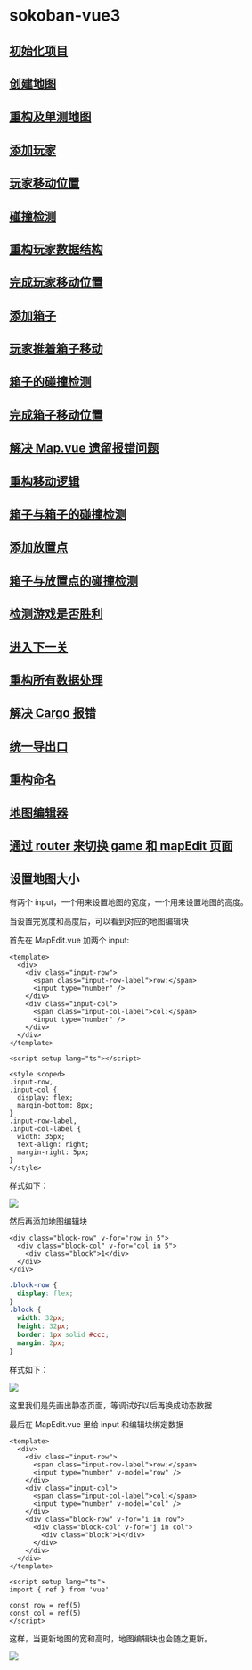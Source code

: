 # sokoban-vue3

## [初始化项目](https://github.com/HenryTSZ/sokoban-vue3/tree/68b262e0a4772b868b4f4352bf41939f96a6b7ad)

## [创建地图](https://github.com/HenryTSZ/sokoban-vue3/tree/34ea99dbe041f1789aacd3aac3c7ad1f0b987fbd)

## [重构及单测地图](https://github.com/HenryTSZ/sokoban-vue3/tree/14888773c1b9d4c2c9a1f890cf836229dc0a66f7)

## [添加玩家](https://github.com/HenryTSZ/sokoban-vue3/tree/8b487da65560ececa311a5b7be7c3400e99608cf)

## [玩家移动位置](https://github.com/HenryTSZ/sokoban-vue3/tree/9acd676ee8399f2f41e666363a4ddf273c1930c4)

## [碰撞检测](https://github.com/HenryTSZ/sokoban-vue3/tree/76f2289456bfde01ede6f4b0948f8a3a5f78b5a6)

## [重构玩家数据结构](https://github.com/HenryTSZ/sokoban-vue3/tree/63fb1f9bd9915a4450b0b6c89deee6e11be7dd06)

## [完成玩家移动位置](https://github.com/HenryTSZ/sokoban-vue3/tree/3510c6b4f6509e21b5a36742b1527f74f1be9be9)

## [添加箱子](https://github.com/HenryTSZ/sokoban-vue3/tree/5275e5a04d37221b8e324e74aed5f539735c0f4b)

## [玩家推着箱子移动](https://github.com/HenryTSZ/sokoban-vue3/tree/0d342cc8055e080d1380ca282a8974c3b8157b2a)

## [箱子的碰撞检测](https://github.com/HenryTSZ/sokoban-vue3/tree/647a0520c5c760d5ae97a63292927d7fac684306)

## [完成箱子移动位置](https://github.com/HenryTSZ/sokoban-vue3/tree/d4357f05de68758614ea555ad7a6a496b37c2abd)

## [解决 Map.vue 遗留报错问题](https://github.com/HenryTSZ/sokoban-vue3/tree/4ac226cc42426d69b8b5ded3e3bb38ce9ad9f0aa)

## [重构移动逻辑](https://github.com/HenryTSZ/sokoban-vue3/tree/99b7c77ab47744ee8d1a4d6d5cbc230205fa0804)

## [箱子与箱子的碰撞检测](https://github.com/HenryTSZ/sokoban-vue3/tree/7531444c086a345cce0855ef7956598b19fd8ef7)

## [添加放置点](https://github.com/HenryTSZ/sokoban-vue3/tree/252048acc321dd3c0fadf645ca558d0f612f26d7)

## [箱子与放置点的碰撞检测](https://github.com/HenryTSZ/sokoban-vue3/tree/70da190fc5ef796eab8ed2b2f9c103f1c7e321f5)

## [检测游戏是否胜利](https://github.com/HenryTSZ/sokoban-vue3/tree/c99ae23cefbc9ebf360e413b09fb4741f368e2cf)

## [进入下一关](https://github.com/HenryTSZ/sokoban-vue3/tree/07c7d67d567e639c7ce7471e20274de27e894482)

## [重构所有数据处理](https://github.com/HenryTSZ/sokoban-vue3/tree/eb75dd380425938a859f182a79145e979e958412)

## [解决 Cargo 报错](https://github.com/HenryTSZ/sokoban-vue3/tree/f811eb965bc6fe8852eebaf3d96440362f9e914f)

## [统一导出口](https://github.com/HenryTSZ/sokoban-vue3/tree/ee72436e762bf2c41f1f5a36d54561d2d5fdc453)

## [重构命名](https://github.com/HenryTSZ/sokoban-vue3/tree/b8af3b48618eb628e27f3ed4bcc534217920af83)

## [地图编辑器](https://github.com/HenryTSZ/sokoban-vue3/tree/a88260e0b7d60759a4e9147f3fd68d267dbfc3f5)

## [通过 router 来切换 game 和 mapEdit 页面](https://github.com/HenryTSZ/sokoban-vue3/tree/0227ec7c4c810dc8e95eb5604479c6a4bb574a91)

## 设置地图大小

有两个 input，一个用来设置地图的宽度，一个用来设置地图的高度。

当设置完宽度和高度后，可以看到对应的地图编辑块

首先在 MapEdit.vue 加两个 input:

```vue
<template>
  <div>
    <div class="input-row">
      <span class="input-row-label">row:</span>
      <input type="number" />
    </div>
    <div class="input-col">
      <span class="input-col-label">col:</span>
      <input type="number" />
    </div>
  </div>
</template>

<script setup lang="ts"></script>

<style scoped>
.input-row,
.input-col {
  display: flex;
  margin-bottom: 8px;
}
.input-row-label,
.input-col-label {
  width: 35px;
  text-align: right;
  margin-right: 5px;
}
</style>
```

样式如下：

![](public/037.png)

然后再添加地图编辑块

```vue
<div class="block-row" v-for="row in 5">
  <div class="block-col" v-for="col in 5">
    <div class="block">1</div>
  </div>
</div>
```

```css
.block-row {
  display: flex;
}
.block {
  width: 32px;
  height: 32px;
  border: 1px solid #ccc;
  margin: 2px;
}
```

样式如下：

![](public/038.png)

这里我们是先画出静态页面，等调试好以后再换成动态数据

最后在 MapEdit.vue 里给 input 和编辑块绑定数据

```vue
<template>
  <div>
    <div class="input-row">
      <span class="input-row-label">row:</span>
      <input type="number" v-model="row" />
    </div>
    <div class="input-col">
      <span class="input-col-label">col:</span>
      <input type="number" v-model="col" />
    </div>
    <div class="block-row" v-for="i in row">
      <div class="block-col" v-for="j in col">
        <div class="block">1</div>
      </div>
    </div>
  </div>
</template>

<script setup lang="ts">
import { ref } from 'vue'

const row = ref(5)
const col = ref(5)
</script>
```

这样，当更新地图的宽和高时，地图编辑块也会随之更新。

![](public/039.gif)
